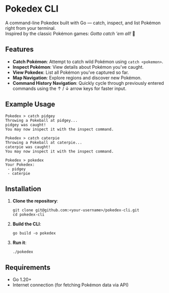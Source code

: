 # Pokedex CLI

A command-line Pokedex built with Go — catch, inspect, and list Pokémon right from your terminal.  
Inspired by the classic Pokémon games: *Gotta catch 'em all!* 🐾

## Features
- **Catch Pokémon**: Attempt to catch wild Pokémon using `catch <pokemon>`.
- **Inspect Pokémon**: View details about Pokémon you’ve caught.
- **View Pokedex**: List all Pokémon you’ve captured so far.
- **Map Navigation**: Explore regions and discover new Pokémon.
- **Command History Navigation**: Quickly cycle through previously entered commands using the ↑ / ↓ arrow keys for faster input.

## Example Usage

```
Pokedex > catch pidgey
Throwing a Pokeball at pidgey...
pidgey was caught!
You may now inspect it with the inspect command.

Pokedex > catch caterpie
Throwing a Pokeball at caterpie...
caterpie was caught!
You may now inspect it with the inspect command.

Pokedex > pokedex
Your Pokedex:
 - pidgey
 - caterpie
```

## Installation

1. **Clone the repository**:
   ```
   git clone git@github.com:<your-username>/pokedex-cli.git
   cd pokedex-cli
   ```

2. **Build the CLI**:
    ```
    go build -o pokedex
    ```

3. **Run it**:
    ```
    ./pokedex
    ```


## Requirements
 * Go 1.20+
 * Internet connection (for fetching Pokémon data via API)